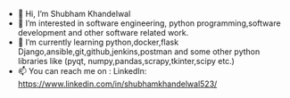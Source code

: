- 👋 Hi, I’m Shubham Khandelwal
- 👀 I’m interested in software engineering, python programming,software development and other software related work.
- 🌱 I’m currently learning python,docker,flask Django,ansible,git,github,jenkins,postman and some other python libraries like (pyqt, numpy,pandas,scrapy,tkinter,scipy etc.)
- 📫 You can reach me on :
      LinkedIn: https://www.linkedin.com/in/shubhamkhandelwal523/

<!---
shubhamkhandelwal523/shubhamkhandelwal523 is a ✨ special ✨ repository because its `README.md` (this file) appears on your GitHub profile.
You can click the Preview link to take a look at your changes.
- <!-- 💞️ I’m looking to collaborate on ...
--->
